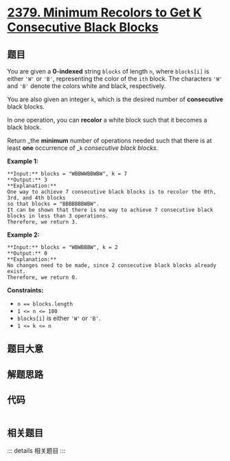 # [2379. Minimum Recolors to Get K Consecutive Black Blocks](https://leetcode.com/problems/minimum-recolors-to-get-k-consecutive-black-blocks)

## 题目

You are given a **0-indexed** string `blocks` of length `n`, where `blocks[i]`
is either `'W'` or `'B'`, representing the color of the `ith` block. The
characters `'W'` and `'B'` denote the colors white and black, respectively.

You are also given an integer `k`, which is the desired number of
**consecutive** black blocks.

In one operation, you can **recolor** a white block such that it becomes a
black block.

Return _the **minimum** number of operations needed such that there is at
least **one** occurrence of _`k` _consecutive black blocks._



**Example 1:**

    
    
    **Input:** blocks = "WBBWWBBWBW", k = 7
    **Output:** 3
    **Explanation:**
    One way to achieve 7 consecutive black blocks is to recolor the 0th, 3rd, and 4th blocks
    so that blocks = "BBBBBBBWBW". 
    It can be shown that there is no way to achieve 7 consecutive black blocks in less than 3 operations.
    Therefore, we return 3.
    

**Example 2:**

    
    
    **Input:** blocks = "WBWBBBW", k = 2
    **Output:** 0
    **Explanation:**
    No changes need to be made, since 2 consecutive black blocks already exist.
    Therefore, we return 0.
    



**Constraints:**

  * `n == blocks.length`
  * `1 <= n <= 100`
  * `blocks[i]` is either `'W'` or `'B'`.
  * `1 <= k <= n`


## 题目大意

## 解题思路

## 代码

```javascript

```

## 相关题目

::: details 相关题目
:::
